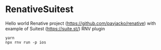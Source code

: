 # RenativeSuitest

Hello world Renative project (https://github.com/pavjacko/renative) with example of Suitest (https://suite.st/) RNV plugin

```
yarn
npx rnv run -p ios
```
